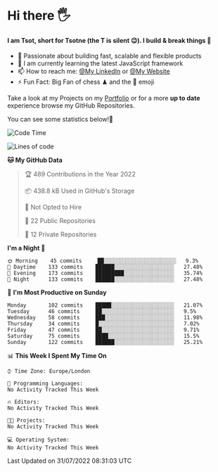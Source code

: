 # Hi there :raised_hand_with_fingers_splayed:
#### I am Tsot, short for Tsotne (the T is silent :wink:). I build & break things :space_invader:
- :telescope: Passionate about building fast, scalable and flexible products
- :seedling: I am currently learning the latest JavaScript framework 
- :mailbox: How to reach me: [@My LinkedIn](https://www.linkedin.com/in/tsotne-gvadzabia/) or [@My Website](https://tsotne.co.uk/contact)
- :zap: Fun Fact: Big Fan of chess ♟ and the 👾 emoji

Take a look at my Projects on my [Portfolio](https://tsotne.co.uk/) or for a more **up to date** experience browse my GitHub Repositories.

You can see some statistics below!:space_invader:
<!--START_SECTION:waka-->
![Code Time](http://img.shields.io/badge/Code%20Time-761%20hrs%202%20mins-blue)

![Lines of code](https://img.shields.io/badge/From%20Hello%20World%20I%27ve%20Written-626%20Thousand%20lines%20of%20code-blue)

**🐱 My GitHub Data** 

> 🏆 489 Contributions in the Year 2022
 > 
> 📦 438.8 kB Used in GitHub's Storage 
 > 
> 🚫 Not Opted to Hire
 > 
> 📜 22 Public Repositories 
 > 
> 🔑 12 Private Repositories  
 > 
**I'm a Night 🦉** 

```text
🌞 Morning    45 commits     ██░░░░░░░░░░░░░░░░░░░░░░░   9.3% 
🌆 Daytime    133 commits    ██████░░░░░░░░░░░░░░░░░░░   27.48% 
🌃 Evening    173 commits    █████████░░░░░░░░░░░░░░░░   35.74% 
🌙 Night      133 commits    ██████░░░░░░░░░░░░░░░░░░░   27.48%

```
📅 **I'm Most Productive on Sunday** 

```text
Monday       102 commits    █████░░░░░░░░░░░░░░░░░░░░   21.07% 
Tuesday      46 commits     ██░░░░░░░░░░░░░░░░░░░░░░░   9.5% 
Wednesday    58 commits     ███░░░░░░░░░░░░░░░░░░░░░░   11.98% 
Thursday     34 commits     █░░░░░░░░░░░░░░░░░░░░░░░░   7.02% 
Friday       47 commits     ██░░░░░░░░░░░░░░░░░░░░░░░   9.71% 
Saturday     75 commits     ████░░░░░░░░░░░░░░░░░░░░░   15.5% 
Sunday       122 commits    ██████░░░░░░░░░░░░░░░░░░░   25.21%

```


📊 **This Week I Spent My Time On** 

```text
⌚︎ Time Zone: Europe/London

💬 Programming Languages: 
No Activity Tracked This Week

🔥 Editors: 
No Activity Tracked This Week

🐱‍💻 Projects: 
No Activity Tracked This Week

💻 Operating System: 
No Activity Tracked This Week

```


 Last Updated on 31/07/2022 08:31:03 UTC
<!--END_SECTION:waka-->

